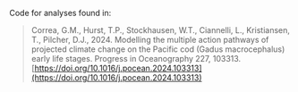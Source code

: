 Code for analyses found in:

> Correa, G.M., Hurst, T.P., Stockhausen, W.T., Ciannelli, L., Kristiansen, T., Pilcher, D.J., 2024. Modelling the multiple action pathways of projected climate change on the Pacific cod (Gadus macrocephalus) early life stages. Progress in Oceanography 227, 103313. [https://doi.org/10.1016/j.pocean.2024.103313](https://doi.org/10.1016/j.pocean.2024.103313)
